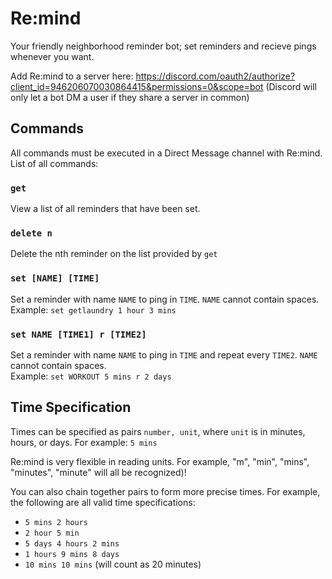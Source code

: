# Re:mind
Your friendly neighborhood reminder bot; set reminders and recieve pings whenever you want.

Add Re:mind to a server here: https://discord.com/oauth2/authorize?client_id=946206070030864415&permissions=0&scope=bot
(Discord will only let a bot DM a user if they share a server in common)

## Commands
All commands must be executed in a Direct Message channel with Re:mind.
List of all commands:

### `get`
View a list of all reminders that have been set.

### `delete n`
Delete the nth reminder on the list provided by `get`

### `set [NAME] [TIME]`
Set a reminder with name `NAME` to ping in `TIME`. `NAME` cannot contain spaces.  
Example: `set getlaundry 1 hour 3 mins`

### `set NAME [TIME1] r [TIME2]`
Set a reminder with name `NAME` to ping in `TIME` and repeat every `TIME2`. `NAME` cannot contain spaces.  
Example: `set WORKOUT 5 mins r 2 days`
## Time Specification
Times can be specified as pairs `number, unit`, where `unit` is in minutes, hours, or days. For example: `5 mins`

Re:mind is very flexible in reading units. For example, "m", "min", "mins", "minutes", "minute" will all be recognized)!

You can also chain together pairs to form more precise times. For example, the following are all valid time specifications:

 - `5 mins 2 hours`
 - `2 hour 5 min`
 - `5 days 4 hours 2 mins`
 - `1 hours 9 mins 8 days`
 - `10 mins 10 mins`  (will count as 20 minutes)
